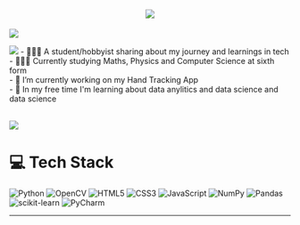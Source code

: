 <!-- [About me section](https://readme-typing-svg.herokuapp.com/demo/)-->
<h1 align="center" style="color: white;">
    <img src="https://readme-typing-svg.herokuapp.com?font=Fira+Code&size=25&pause=1000&color=F7F7F7&center=true&random=false&width=435&lines=Hi+There!+%F0%9F%91%8B;I'm+Rudra+Patel" />
</h1>

[![](https://visitcount.itsvg.in/api?id=rudrapatel08&icon=0&color=5)](https://visitcount.itsvg.in)


<!-- ABOUT ME-->

<img src="https://readme-typing-svg.herokuapp.com?font=Fira+Code&pause=1000&color=F7F7F7&repeat=false&random=false&width=435&height=27&lines=About+Me"/>
- 👩🏻‍💻 A student/hobbyist sharing about my journey and learnings in tech <br/>
- 👩🏻‍🎓 Currently studying Maths, Physics and Computer Science at sixth form <br/>
- 🔭 I’m currently working on my Hand Tracking App<br/>
- 🧠 In my free time I'm learning about data anylitics and data science and data science <br/> <br/>

<!-- STATS BAR-->
![](https://github-readme-stats.vercel.app/api?username=rudrapatel08&theme=dark&hide_border=false&include_all_commits=true&count_private=true&show_all_commits=true)<br/>


# 💻 Tech Stack
![Python](https://img.shields.io/badge/python-3670A0?style=for-the-badge&logo=python&logoColor=ffdd54)
![OpenCV](https://img.shields.io/badge/opencv-%23white.svg?style=for-the-badge&logo=opencv&logoColor=white) 
![HTML5](https://img.shields.io/badge/html5-%23E34F26.svg?style=for-the-badge&logo=html5&logoColor=white) 
![CSS3](https://img.shields.io/badge/css3-%231572B6.svg?style=for-the-badge&logo=css3&logoColor=white)
![JavaScript](https://img.shields.io/badge/javascript-%23323330.svg?style=for-the-badge&logo=javascript&logoColor=%23F7DF1E) 
![NumPy](https://img.shields.io/badge/numpy-%23013243.svg?style=for-the-badge&logo=numpy&logoColor=white) 
![Pandas](https://img.shields.io/badge/pandas-%23150458.svg?style=for-the-badge&logo=pandas&logoColor=white) 
![scikit-learn](https://img.shields.io/badge/scikit--learn-%23F7931E.svg?style=for-the-badge&logo=scikit-learn&logoColor=white) 
![PyCharm](https://img.shields.io/badge/pycharm-143?style=for-the-badge&logo=pycharm&logoColor=black&color=black&labelColor=green)

---

